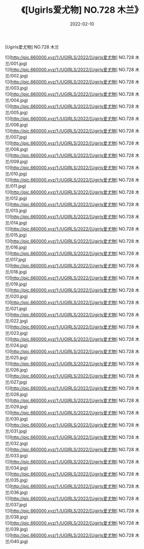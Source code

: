 ﻿---
layout: post
title:  《[Ugirls爱尤物] NO.728 木兰》
date:   2022-02-10
img: http://pic.660000.xyz/1:/UGIRLS/2022/[Ugirls爱尤物] NO.728 木兰/000.jpg
categories: [美女, 清纯, 唯美]
---

[Ugirls爱尤物] NO.728 木兰

 ![](http://pic.660000.xyz/1:/UGIRLS/2022/[Ugirls爱尤物] NO.728 木兰/001.jpg) <br>![](http://pic.660000.xyz/1:/UGIRLS/2022/[Ugirls爱尤物] NO.728 木兰/002.jpg) <br>![](http://pic.660000.xyz/1:/UGIRLS/2022/[Ugirls爱尤物] NO.728 木兰/003.jpg) <br>![](http://pic.660000.xyz/1:/UGIRLS/2022/[Ugirls爱尤物] NO.728 木兰/004.jpg) <br>![](http://pic.660000.xyz/1:/UGIRLS/2022/[Ugirls爱尤物] NO.728 木兰/005.jpg) <br>![](http://pic.660000.xyz/1:/UGIRLS/2022/[Ugirls爱尤物] NO.728 木兰/006.jpg) <br>![](http://pic.660000.xyz/1:/UGIRLS/2022/[Ugirls爱尤物] NO.728 木兰/007.jpg) <br>![](http://pic.660000.xyz/1:/UGIRLS/2022/[Ugirls爱尤物] NO.728 木兰/008.jpg) <br>![](http://pic.660000.xyz/1:/UGIRLS/2022/[Ugirls爱尤物] NO.728 木兰/009.jpg) <br>![](http://pic.660000.xyz/1:/UGIRLS/2022/[Ugirls爱尤物] NO.728 木兰/010.jpg) <br>![](http://pic.660000.xyz/1:/UGIRLS/2022/[Ugirls爱尤物] NO.728 木兰/011.jpg) <br>![](http://pic.660000.xyz/1:/UGIRLS/2022/[Ugirls爱尤物] NO.728 木兰/012.jpg) <br>![](http://pic.660000.xyz/1:/UGIRLS/2022/[Ugirls爱尤物] NO.728 木兰/013.jpg) <br>![](http://pic.660000.xyz/1:/UGIRLS/2022/[Ugirls爱尤物] NO.728 木兰/014.jpg) <br>![](http://pic.660000.xyz/1:/UGIRLS/2022/[Ugirls爱尤物] NO.728 木兰/015.jpg) <br>![](http://pic.660000.xyz/1:/UGIRLS/2022/[Ugirls爱尤物] NO.728 木兰/016.jpg) <br>![](http://pic.660000.xyz/1:/UGIRLS/2022/[Ugirls爱尤物] NO.728 木兰/017.jpg) <br>![](http://pic.660000.xyz/1:/UGIRLS/2022/[Ugirls爱尤物] NO.728 木兰/018.jpg) <br>![](http://pic.660000.xyz/1:/UGIRLS/2022/[Ugirls爱尤物] NO.728 木兰/019.jpg) <br>![](http://pic.660000.xyz/1:/UGIRLS/2022/[Ugirls爱尤物] NO.728 木兰/020.jpg) <br>![](http://pic.660000.xyz/1:/UGIRLS/2022/[Ugirls爱尤物] NO.728 木兰/021.jpg) <br>![](http://pic.660000.xyz/1:/UGIRLS/2022/[Ugirls爱尤物] NO.728 木兰/022.jpg) <br>![](http://pic.660000.xyz/1:/UGIRLS/2022/[Ugirls爱尤物] NO.728 木兰/023.jpg) <br>![](http://pic.660000.xyz/1:/UGIRLS/2022/[Ugirls爱尤物] NO.728 木兰/024.jpg) <br>![](http://pic.660000.xyz/1:/UGIRLS/2022/[Ugirls爱尤物] NO.728 木兰/025.jpg) <br>![](http://pic.660000.xyz/1:/UGIRLS/2022/[Ugirls爱尤物] NO.728 木兰/026.jpg) <br>![](http://pic.660000.xyz/1:/UGIRLS/2022/[Ugirls爱尤物] NO.728 木兰/027.jpg) <br>![](http://pic.660000.xyz/1:/UGIRLS/2022/[Ugirls爱尤物] NO.728 木兰/028.jpg) <br>![](http://pic.660000.xyz/1:/UGIRLS/2022/[Ugirls爱尤物] NO.728 木兰/029.jpg) <br>![](http://pic.660000.xyz/1:/UGIRLS/2022/[Ugirls爱尤物] NO.728 木兰/030.jpg) <br>![](http://pic.660000.xyz/1:/UGIRLS/2022/[Ugirls爱尤物] NO.728 木兰/031.jpg) <br>![](http://pic.660000.xyz/1:/UGIRLS/2022/[Ugirls爱尤物] NO.728 木兰/032.jpg) <br>![](http://pic.660000.xyz/1:/UGIRLS/2022/[Ugirls爱尤物] NO.728 木兰/033.jpg) <br>![](http://pic.660000.xyz/1:/UGIRLS/2022/[Ugirls爱尤物] NO.728 木兰/034.jpg) <br>![](http://pic.660000.xyz/1:/UGIRLS/2022/[Ugirls爱尤物] NO.728 木兰/035.jpg) <br>![](http://pic.660000.xyz/1:/UGIRLS/2022/[Ugirls爱尤物] NO.728 木兰/036.jpg) <br>![](http://pic.660000.xyz/1:/UGIRLS/2022/[Ugirls爱尤物] NO.728 木兰/037.jpg) <br>![](http://pic.660000.xyz/1:/UGIRLS/2022/[Ugirls爱尤物] NO.728 木兰/038.jpg) <br>![](http://pic.660000.xyz/1:/UGIRLS/2022/[Ugirls爱尤物] NO.728 木兰/039.jpg) <br>![](http://pic.660000.xyz/1:/UGIRLS/2022/[Ugirls爱尤物] NO.728 木兰/040.jpg) <br>